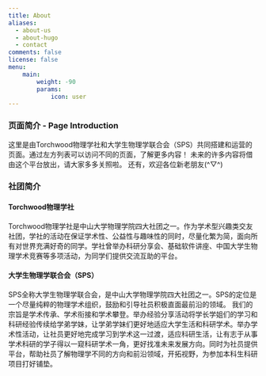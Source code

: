 ```yaml
---
title: About
aliases:
  - about-us
  - about-hugo
  - contact
comments: false
license: false
menu:
    main: 
        weight: -90
        params:
            icon: user
---
```

<style>
.article-header {
    display: none;
  }
.article-footer {
	display: none;
  }

</style>

### 页面简介 - Page Introduction
这里是由Torchwood物理学社和大学生物理学联合会（SPS）共同搭建和运营的页面。通过左方列表可以访问不同的页面，了解更多内容！
未来的许多内容将借由这个平台放出，请大家多多关照啦。
还有，欢迎各位新老朋友(^▽^)

### 社团简介
#### Torchwood物理学社
Torchwood物理学社是中山大学物理学院四大社团之一。作为学术型兴趣类交友社团，学社的活动在保证学术性、公益性与趣味性的同时，尽量化繁为简，面向所有对世界充满好奇的同学。学社曾举办科研分享会、基础软件讲座、中国大学生物理学术竞赛等多项活动，为同学们提供交流互助的平台。
#### 大学生物理学联合会（SPS）
SPS全称大学生物理学联合会，是中山大学物理学院四大社团之一。SPS的定位是一个尽量纯粹的物理学术组织，鼓励和引导社员积极直面最前沿的领域。
我们的宗旨是学术传承、学术衔接和学术攀登。举办经验分享活动将学长学姐们的学习和科研经验传续给学弟学妹，让学弟学妹们更好地适应大学生活和科研学术。举办学术性活动，让社员更好地完成学习到学术这一过渡，适应科研生活，让有志于从事学术科研的学子得以一窥科研学术一角，更好找准未来发展方向。同时为社员提供平台，帮助社员了解物理学不同的方向和前沿领域，开拓视野，为参加本科生科研项目打好铺垫。
